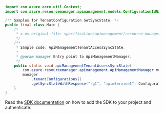 ```java
import com.azure.core.util.Context;
import com.azure.resourcemanager.apimanagement.models.ConfigurationIdName;

/** Samples for TenantConfiguration GetSyncState. */
public final class Main {
    /*
     * x-ms-original-file: specification/apimanagement/resource-manager/Microsoft.ApiManagement/stable/2021-08-01/examples/ApiManagementTenantAccessSyncState.json
     */
    /**
     * Sample code: ApiManagementTenantAccessSyncState.
     *
     * @param manager Entry point to ApiManagementManager.
     */
    public static void apiManagementTenantAccessSyncState(
        com.azure.resourcemanager.apimanagement.ApiManagementManager manager) {
        manager
            .tenantConfigurations()
            .getSyncStateWithResponse("rg1", "apimService1", ConfigurationIdName.CONFIGURATION, Context.NONE);
    }
}
```

Read the [SDK documentation](https://github.com/Azure/azure-sdk-for-java/blob/azure-resourcemanager-apimanagement_1.0.0-beta.3/sdk/apimanagement/azure-resourcemanager-apimanagement/README.md) on how to add the SDK to your project and authenticate.
